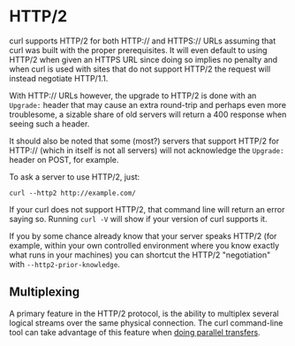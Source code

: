 # HTTP/2

curl supports HTTP/2 for both HTTP:// and HTTPS:// URLs assuming that curl was
built with the proper prerequisites. It will even default to using HTTP/2 when
given an HTTPS URL since doing so implies no penalty and when curl is used with
sites that do not support HTTP/2 the request will instead negotiate HTTP/1.1.

With HTTP:// URLs however, the upgrade to HTTP/2 is done with an `Upgrade:`
header that may cause an extra round-trip and perhaps even more troublesome, a
sizable share of old servers will return a 400 response when seeing such a
header.

It should also be noted that some (most?) servers that support HTTP/2 for
HTTP:// (which in itself is not all servers) will not acknowledge the
`Upgrade:` header on POST, for example.

To ask a server to use HTTP/2, just:

    curl --http2 http://example.com/

If your curl does not support HTTP/2, that command line will return an error
saying so. Running `curl -V` will show if your version of curl supports it.

If you by some chance already know that your server speaks HTTP/2 (for example,
within your own controlled environment where you know exactly what runs in
your machines) you can shortcut the HTTP/2 "negotiation" with
`--http2-prior-knowledge`.

## Multiplexing

A primary feature in the HTTP/2 protocol, is the ability to multiplex several
logical streams over the same physical connection. The curl command-line tool
can take advantage of this feature when
[doing parallel transfers](../cmdline/urls/parallel.md).
